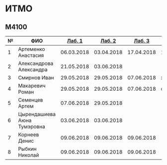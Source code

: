 # ИТМО

## M4100

№ | ФИО | [Лаб. 1](../labs/lab01.md) | [Лаб. 2](../labs/lab02.md) | [Лаб. 3](../labs/lab03.md) | [Лаб. 4](../labs/lab04.md)
--|-----|--------|--------|--------|-------
1 | Артеменко Анастасия | 06.03.2018 | 03.04.2018 | 17.04.2018 | 14.05.2018 | отлично
2 | Александрова Александра | 21.05.2018 | 03.06.2018
3 | Смирнов Иван | 29.05.2018 | 29.05.2018 | 07.06.2018 | хорошо
4 | Макаревич Роман | 29.05.2018 | 29.05.2018 | 07.06.2018 | отлично
5 | Семенцев Артем | 07.06.2018 | 29.05.2018 
6 | Цырендашиева Аюна Тумэровна | 03.06.2018 | 03.06.2018
7 | Корнеев Денис | 09.06.2018 | 09.06.2018 | 09.06.2018
8 | Рыбкин Николай | 09.06.2018 | 09.06.2018 | 09.06.2018




